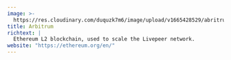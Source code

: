 ```yaml
---
image: >-
  https://res.cloudinary.com/duquzk7m6/image/upload/v1665428529/abritrum_vjviho.png
title: Arbitrum
richtext: |
  Ethereum L2 blockchain, used to scale the Livepeer network.
website: "https://ethereum.org/en/"
---
```

